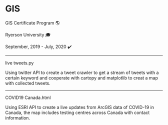 # GIS


GIS Certificate Program :earth_americas:

Ryerson University :mortar_board:

September, 2019 - July, 2020 :heavy_check_mark:

-----------------------------------------------

live tweets.py

Using twitter API to create a tweet crawler to get a stream of tweets with a certain keyword and cooperate with cartopy and matplotlib to creat a map with collected tweets.

-----------------------------------------------

COVID19 Canada.html

Using ESRI API to create a live updates from ArcGIS data of COVID-19 in Canada, the map includes testing centres across Canada with contact information.
